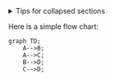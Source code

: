 <details>

<summary>Tips for collapsed sections</summary>

### You can add a header

You can add text within a collapsed section. 

You can add an image or a code block, too.

```ruby
   puts "Hello World"
```

</details>

Here is a simple flow chart:

```mermaid
graph TD;
    A-->B;
    A-->C;
    B-->D;
    C-->D;
```
